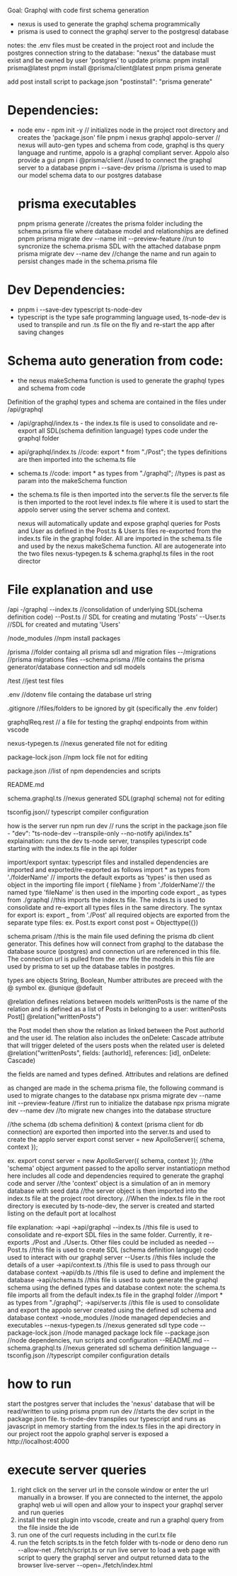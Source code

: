 Goal: Graphql with code first schema generation

- nexus is used to generate the graphql schema programmically
- prisma is used to connect the graphql server to the postgresql database

notes:
the .env files must be created in the project root and include the postgres connection string to the database: "nexus"
the database must exist and be owned by user 'postgres'
to update prisma:
pnpm install prisma@latest
pnpm install @prisma/client@latest
pnpm prisma generate

add post install script to package.json
"postinstall": "prisma generate"

# Dependencies:

- node env - npm init -y // initializes node in the project root directory and creates the 'package.json' file
  pnpm i nexus graphql appolo-server // nexus will auto-gen types and schema from code, graphql is ths query language and runtime, appolo is a graphql compliant server. Appolo also provide a gui
  pnpm i @prisma/client //used to connect the graphql server to a database
  pnpm i --save-dev prisma //prisma is used to map our model schema data to our postgres database

  # prisma executables

  pnpm prisma generate //creates the prisma folder including the schema.prisma file where database model and relationships are defined
  pnpm prisma migrate dev --name init --preview-feature //run to syncronize the schema.prisma SDL with the attached database
  pnpm prisma migrate dev --name dev //change the name and run again to persist changes made in the schema.prisma file

# Dev Dependencies:

- pnpm i --save-dev typescript ts-node-dev
- typescript is the type safe programming language used, ts-node-dev is used to transpile and run .ts file on the fly and re-start the app after saving changes

# Schema auto generation from code:

- the nexus makeSchema function is used to generate the graphql types and schema from code

Definition of the graphql types and schema are contained in the files under /api/graphql

- /api/graphql/index.ts - the index.ts file is used to consolidate and re-export all SDL(schema definition language) types code under the graphql folder
- api/graphql/index.ts //code: export \* from "./Post";
  the types definitions are then imported into the schema.ts file
- schema.ts //code: import \* as types from "./graphql"; //types is past as param into the makeSchema function
- the schema.ts file is then imported into the server.ts file
  the server.ts file is then imported to the root level index.ts file where it is used to start the appolo server using the server schema and context.

  nexus will automatically update and expose graphql queries for Posts and User as defined in the Post.ts & User.ts files re-exported from the index.ts file in the graphql folder. All are imported in the schema.ts file and used by the nexus makeSchema function. All are autogenerate into the two files nexus-typegen.ts & schema.graphql.ts files in the root director

# File explanation and use

/api
-/graphql
--index.ts //consolidation of underlying SDL(schema definition code)
--Post.ts // SDL for creating and mutating 'Posts'
--User.ts //SDL for created and mutating 'Users'

/node_modules //npm install packages

/prisma //folder containg all prisma sdl and migration files
--/migrations //prisma migrations files
--schema.prisma //file contains the prisma generator/database connection and sdl models

/test //jest test files

.env //dotenv file containg the database url string

.gitignore //files/folders to be ignored by git (specifically the .env folder)

graphqlReq.rest // a file for testing the graphql endpoints from within vscode

nexus-typegen.ts //nexus generated file not for editing

package-lock.json //npm lock file not for editing

package.json //list of npm dependencies and scripts

README.md

schema.graphql.ts //nexus generated SDL(graphql schema) not for editing

tsconfig.json// typescript compiler configuration

how is the server run
npm run dev // runs the script in the package.json file - "dev": "ts-node-dev --transpile-only --no-notify api/index.ts"
explaination: runs the dev ts-node server, transpiles typescript code starting with the index.ts file in the api folder

import/export syntax:
typescript files and installed dependencies are imported and exported/re-exported as follows
import \* as types from './folderName' // imports the default exports as 'types' is then used as object in the importing file
import { fileName } from './folderName'// the named type 'fileName' is then used in the importing code
export _ as types from ./graphql //this imports the index.ts file. The indes.ts is used to consolidate and re-export all types files in the same directory. The syntax for export is: export _ from './Post'
all required objects are exported from the separate type files:
ex.
Post.ts
export const post = Objecttype({})

schema.prisam //this is the main file used defining the prisma db client generator. This defines how will connect from graphql to the database
the database source (postgres) and connection url are referenced in this file. The connection url is pulled from the .env file
the models in this file are used by prisma to set up the database tables in postgres.

types are objects
String, Boolean, Number
attributes are preceed with the @ symbol ex. @unique @default

@relation defines relations between models
writtenPosts is the name of the relation and is defined as a list of Posts in belonging to a user:
writtenPosts Post[] @relation("writtenPosts")

the Post model then show the relation as linked between the Post authorId and the user id. The relation also includes the onDelete: Cascade attribute that will trigger deleted of the users posts when the related user is deleted
@relation("writtenPosts", fields: [authorId], references: [id], onDelete: Cascade)

the fields are named and types defined. Attributes and relations are defined

as changed are made in the schema.prisma file, the following command is used to migrate changes to the database
npx prisma migrate dev --name init --preview-feature //first run to initialize the database
npx prisma migrate dev --name dev //to migrate new changes into the database structure

//the schema (db schema definition) & context (prisma client for db connection) are exported then imported into the server.ts and used to create the applo server
export const server = new ApolloServer({ schema, context });

ex.
export const server = new ApolloServer({ schema, context });
//the 'schema' object argument passed to the apollo server instantiatiopn method here includes all code and dependencies required to generate the graphql code and server
//the 'context' object is a simulation of an in memory database with seed data
//the server object is then imported into the index.ts file at the project root directory.
//When the index.ts file in the root directory is executed by ts-node-dev, the server is created and started listing on the default port at localhost

file explanation:
->api
->api/graphql
--index.ts //this file is used to consolidate and re-export SDL files in the same folder. Currently, it re-exports ./Post and ./User.ts. Other files could be included as needed
--Post.ts //this file is used to create SDL (schema definition languge) code used to interact with our graphql server
--User.ts //this files include the details of a user
->api/context.ts //this file is used to pass through our database context
->api/db.ts //this file is used to define and implement the database
->api/schema.ts //this file is used to auto generate the graphql schema using the defined types and database context
note: the schema.ts file imports all from the default index.ts file in the graphql folder
//import \* as types from "./graphql";
->api/server.ts //this file is used to consolidate and export the appolo server created using the defined sdl schema and database context
->node_modules //node managed dependecies and executables
--nexus-typegen.ts //nexus generated sdl type code
--package-lock.json //node managed package lock file
--package.json //node dependencies, run scripts and configuration
--README.md
--schema.graphql.ts //nexus generated sdl schema definition language
--tsconfig.json //typescript compiler configuration details

# how to run

start the postgres server that includes the 'nexus' database that will be read/written to using prisma
pnpm run dev //starts the dev script in the package.json file. ts-node-dev transpiles our typescript and runs as javascript in memory starting from the index.ts files in the api directory in our project root
the appolo graphql server is exposed a http://localhost:4000

# execute server queries

1. right click on the server url in the console window or enter the url manually in a browser. If you are connected to the internet,
   the appolo graphql web ui will open and allow your to inspect your graphql server and run queries
2. install the rest plugin into vscode, create and run a graphql query from the file inside the ide
3. run one of the curl requests including in the curl.tx file
4. run the fetch scripts.ts in the fetch folder with ts-node or deno
   deno run --allow-net ./fetch/script.ts
   or run live server to load a web page with script to query the graphql server and output returned data to the browser
   live-server --open=./fetch/index.html

